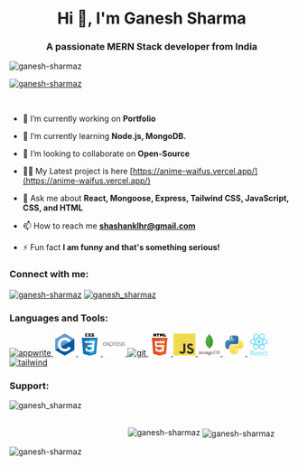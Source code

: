 <h1 align="center">Hi 👋, I'm Ganesh Sharma</h1>
<h3 align="center">A passionate MERN Stack developer from India</h3>

<p align="left"> <img src="https://komarev.com/ghpvc/?username=ganesh-sharmaz&label=Profile%20views&color=0e75b6&style=flat" alt="ganesh-sharmaz" /> </p>

<p align="left"> <a href="https://github.com/ryo-ma/github-profile-trophy"><img src="https://github-profile-trophy.vercel.app/?username=ganesh-sharmaz" alt="ganesh-sharmaz" /></a> </p>

<p align="left"> <a href="https://twitter.com/" target="blank"><img src="https://img.shields.io/twitter/follow/?logo=twitter&style=for-the-badge" alt="" /></a> </p>

- 🔭 I’m currently working on **Portfolio**

- 🌱 I’m currently learning **Node.js, MongoDB.**

- 👯 I’m looking to collaborate on **Open-Source**

- 👨‍💻 My Latest project is here [https://anime-waifus.vercel.app/](https://anime-waifus.vercel.app/)

- 💬 Ask me about **React, Mongoose, Express, Tailwind CSS, JavaScript, CSS, and HTML**

- 📫 How to reach me **shashanklhr@gmail.com**

- ⚡ Fun fact **I am funny and that's something serious!**

<h3 align="left">Connect with me:</h3>
<p align="left">
<a href="https://linkedin.com/in/ganesh-sharmaz" target="blank"><img align="center" src="https://raw.githubusercontent.com/rahuldkjain/github-profile-readme-generator/master/src/images/icons/Social/linked-in-alt.svg" alt="ganesh-sharmaz" height="30" width="40" /></a>
<a href="https://instagram.com/ganesh_sharmaz" target="blank"><img align="center" src="https://raw.githubusercontent.com/rahuldkjain/github-profile-readme-generator/master/src/images/icons/Social/instagram.svg" alt="ganesh_sharmaz" height="30" width="40" /></a>
</p>

<h3 align="left">Languages and Tools:</h3>
<p align="left"> <a href="https://appwrite.io" target="_blank" rel="noreferrer"> <img src="https://www.vectorlogo.zone/logos/appwriteio/appwriteio-icon.svg" alt="appwrite" width="40" height="40"/> </a> <a href="https://www.cprogramming.com/" target="_blank" rel="noreferrer"> <img src="https://raw.githubusercontent.com/devicons/devicon/master/icons/c/c-original.svg" alt="c" width="40" height="40"/> </a> <a href="https://www.w3schools.com/css/" target="_blank" rel="noreferrer"> <img src="https://raw.githubusercontent.com/devicons/devicon/master/icons/css3/css3-original-wordmark.svg" alt="css3" width="40" height="40"/> </a> <a href="https://expressjs.com" target="_blank" rel="noreferrer"> <img src="https://raw.githubusercontent.com/devicons/devicon/master/icons/express/express-original-wordmark.svg" alt="express" width="40" height="40"/> </a> <a href="https://git-scm.com/" target="_blank" rel="noreferrer"> <img src="https://www.vectorlogo.zone/logos/git-scm/git-scm-icon.svg" alt="git" width="40" height="40"/> </a> <a href="https://www.w3.org/html/" target="_blank" rel="noreferrer"> <img src="https://raw.githubusercontent.com/devicons/devicon/master/icons/html5/html5-original-wordmark.svg" alt="html5" width="40" height="40"/> </a> <a href="https://developer.mozilla.org/en-US/docs/Web/JavaScript" target="_blank" rel="noreferrer"> <img src="https://raw.githubusercontent.com/devicons/devicon/master/icons/javascript/javascript-original.svg" alt="javascript" width="40" height="40"/> </a> <a href="https://www.mongodb.com/" target="_blank" rel="noreferrer"> <img src="https://raw.githubusercontent.com/devicons/devicon/master/icons/mongodb/mongodb-original-wordmark.svg" alt="mongodb" width="40" height="40"/> </a> <a href="https://www.python.org" target="_blank" rel="noreferrer"> <img src="https://raw.githubusercontent.com/devicons/devicon/master/icons/python/python-original.svg" alt="python" width="40" height="40"/> </a> <a href="https://reactjs.org/" target="_blank" rel="noreferrer"> <img src="https://raw.githubusercontent.com/devicons/devicon/master/icons/react/react-original-wordmark.svg" alt="react" width="40" height="40"/> </a> <a href="https://tailwindcss.com/" target="_blank" rel="noreferrer"> <img src="https://www.vectorlogo.zone/logos/tailwindcss/tailwindcss-icon.svg" alt="tailwind" width="40" height="40"/> </a> </p>

<h3 align="left">Support:</h3>
<p><a href="https://www.buymeacoffee.com/ganesh_sharmaz"> <img align="left" src="https://cdn.buymeacoffee.com/buttons/v2/default-yellow.png" height="50" width="210" margin-bottom="50" alt="ganesh_sharmaz" /></a></p><br><br>

<p><img align="left" src="https://github-readme-stats.vercel.app/api/top-langs?username=ganesh-sharmaz&show_icons=true&locale=en&layout=compact" alt="ganesh-sharmaz" margin-top="50" /></p>

<p>&nbsp;<img align="center" src="https://github-readme-stats.vercel.app/api?username=ganesh-sharmaz&show_icons=true&locale=en" alt="ganesh-sharmaz" /></p>

<p><img align="center" src="https://github-readme-streak-stats.herokuapp.com/?user=ganesh-sharmaz&" alt="ganesh-sharmaz" /></p>
